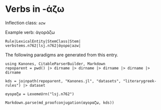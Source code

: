 # Verbs in -άζω 


Inflection class: `azw`

Example verb:  ἀγοράζω

```
Rule|LexicalEntity|StemClass|Stem|
verbstems.n762|lsj.n762|ἀγορα|azw|
```

The following paradigms are generated from this entry.


```@eval
using Kanones, CitableParserBuilder, Markdown
repoparent = pwd() |> dirname |> dirname |> dirname |> dirname |> dirname

kds = joinpath(repoparent, "Kanones.jl", "datasets", "literarygreek-rules") |> dataset

αγοραζω = LexemeUrn("lsj.n762")

Markdown.parse(md_proofconjugation(αγοραζω, kds))
```

